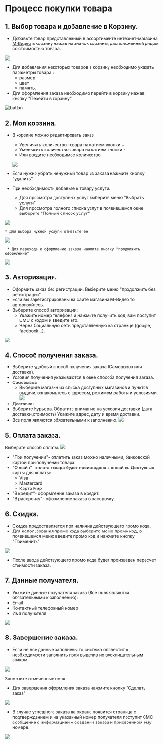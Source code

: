 

# Процесс покупки товара
## 1. Выбор товара и добавление в Корзину.
* Добавьте товар представленный в ассортименте интернет-магазина [М-Видео](https://www.mvideo.ru/) в корзину нажав на значок корзины, расположенный рядом со стоимостью товара. 

![](https://github.com/AiratValeev/mvideo/raw/master/file/dobav%20v%20korz.png)

* Для добавления некоторых товаров в корзину необходимо указать параметры товара : 
    * размер 
    * цвет 
    * память.
* Для оформления заказа необходимо перейти в корзину нажав кнопку "Перейти в корзину".

![batton](https://github.com/AiratValeev/mvideo/blob/master/file/2.png?raw=true)

## 2. Моя корзина.
* В корзине можно редактировать заказ
    * Увеличить количество товара нажатием кнопки + 
    * Уменьшить количество товара нажатием кнопки -  
    * Или введите необходимое количество

   ![](https://github.com/AiratValeev/mvideo/blob/master/file/12.png?raw=true)

* Если нужно убрать ненужный товар из заказа нажмите кнопку “удалить”.
* При необходимости добавьте к товару услуги. 
    * Для просмотра доступных услуг выберите меню "Выбрать услуги" 
    * Для просмотра полного списка услуг в появившемся окне выберите "Полный список услуг"

![](https://github.com/AiratValeev/mvideo/blob/master/file/13.png?raw=true)

    * Для выбора нужной услуги отметьте ее   

   ![](https://github.com/AiratValeev/mvideo/blob/master/file/14.png?raw=true)

     * Для перехода к оформлению заказа нажмите кнопку "продолжить оформление"

![](https://github.com/AiratValeev/mvideo/blob/master/file/15.png?raw=true)

## 3. Авторизация.
* Оформить заказ без регистрации. Выберите меню "продолжить без регистрации"
* Если вы зарегистрированы на сайте магазина М-Видео то авторизуйтесь.
* Выберите способ авторизации:
   * Укажите номер телефона и нажмите получить код, вам поступит СМС с кодом и введите его.
   * Через Социальную сеть представленную на странице (google, facebook...).

![](https://github.com/AiratValeev/mvideo/blob/master/file/4.png?raw=true) 

## 4. Способ получения заказа. 
* Выберите удобный способ получения заказа (Самовывоз или доставка). 
* Условия получения указываются в окне способа получения заказа.
* Самовывоз:
  *  Выберите магазин из списка доступных магазинов и пунктов выдачи, ознакомьтесь с адресом, режимом работы и условиями.
![](https://github.com/AiratValeev/mvideo/blob/master/file/5.png?raw=true)
 * Доставка: 
  * Выберите Курьера. Обратите внимание на условия доставки (дата доставки,стоимость) Укажите адрес, дату и время доставки.
  * Все поля являются обязательными к заполнению. 
![](https://github.com/AiratValeev/mvideo/blob/master/file/6.png?raw=true)

## 5. Оплата заказа.
  Выберите способ оплаты.  ![](https://github.com/AiratValeev/mvideo/blob/master/file/7.png?raw=true)
  * "При получении"- оплатить заказ можно наличными, банковской картой при получении товара.
  * "Онлайн"- оплата товара будет произведена в онлайне. Доступные карты для оплаты: 
    * Visa
    * Mastercard
    * Карта Мир
  * "В кредит"- оформление заказа в кредит. 
  * "В рассрочку"- оформление заказа в рассрочку. 
## 6. Скидка.
* Скидка предоставляется при наличии действующего промо кода.
* Для использования промо кода выберите меню промо код, в появившемся меню введите промо код и нажмите кнопку "Применить"

![](https://github.com/AiratValeev/mvideo/blob/master/file/8.png?raw=true)

* После ввода действующего промо кода будет произведен пересчет стоимости заказа.

## 7. Данные получателя.
* Укажите данные получателя заказа (Все поля являются обязательными к заполнению): 
 * Email 
 * Контактный телефонный номер
 * Имя получателя

![](https://github.com/AiratValeev/mvideo/blob/master/file/9.png?raw=true)

## 8. Завершение заказа.
  * Если не все данные заполнены то система оповестит о необходимости заполнить поля выделив их восклицательным знаком

 ![](https://github.com/AiratValeev/mvideo/blob/master/file/16.png?raw=true)

 Заполните отмеченные поля. 
 * Для завершения оформления заказа нажмите кнопку "Сделать заказ" 

  ![](https://github.com/AiratValeev/mvideo/blob/master/file/10.png?raw=true)

 * В случае успешного заказа на экране появится страница с подтверждением и на указанный номер получателя поступит СМС сообщение с информацией о создании заказа и присвоенном ему номере.
 
 ![](https://github.com/AiratValeev/mvideo/blob/master/file/11.png?raw=true)